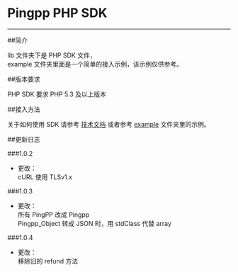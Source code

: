 Pingpp PHP SDK
=================

****

##简介

lib 文件夹下是 PHP SDK 文件，<br>
example 文件夹里面是一个简单的接入示例，该示例仅供参考。

##版本要求

PHP SDK 要求 PHP 5.3 及以上版本

##接入方法

关于如何使用 SDK 请参考 [技术文档](https://pingplusplus.com/document) 或者参考 [example](https://github.com/PingPlusPlus/pingpp-sdk/tree/master/pingpp-php/example) 文件夹里的示例。

##更新日志

###1.0.2
* 更改：<br>
cURL 使用 TLSv1.x

###1.0.3
* 更改：<br>
所有 PingPP 改成 Pingpp<br>
Pingpp_Object 转成 JSON 时，用 stdClass 代替 array

###1.0.4
* 更改：<br>
移除旧的 refund 方法